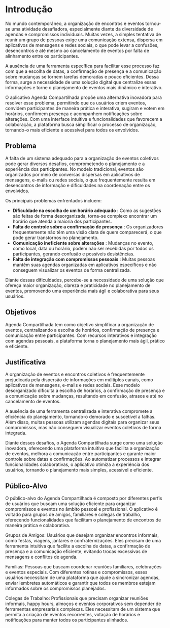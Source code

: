 # Introdução

No mundo contemporâneo, a organização de encontros e eventos tornou-se uma atividade desafiadora, especialmente diante da diversidade de agendas e compromissos individuais. Muitas vezes, a simples tentativa de reunir um grupo de pessoas exige uma comunicação extensa, dispersa em aplicativos de mensagens e redes sociais, o que pode levar a confusões, desencontros e até mesmo ao cancelamento de eventos por falta de alinhamento entre os participantes.

A ausência de uma ferramenta específica para facilitar esse processo faz com que a escolha de datas, a confirmação de presença e a comunicação sobre mudanças se tornem tarefas demoradas e pouco eficientes. Dessa forma, surge a necessidade de uma solução digital que centralize essas informações e torne o planejamento de eventos mais dinâmico e interativo.

O aplicativo Agenda Compartilhada propõe uma alternativa inovadora para resolver esse problema, permitindo que os usuários criem eventos, convidem participantes de maneira prática e interativa, sugiram e votem em horários, confirmem presença e acompanhem notificações sobre alterações. Com uma interface intuitiva e funcionalidades que favorecem a colaboração, a plataforma busca simplificar o processo de organização, tornando-o mais eficiente e acessível para todos os envolvidos.
## Problema

A falta de um sistema adequado para a organização de eventos coletivos pode gerar diversos desafios, comprometendo o planejamento e a experiência dos participantes. No modelo tradicional, eventos são organizados por meio de conversas dispersas em aplicativos de mensagens, e-mails ou redes sociais, o que frequentemente resulta em desencontros de informação e dificuldades na coordenação entre os envolvidos.

Os principais problemas enfrentados incluem:

- **Dificuldade na escolha de um horário adequado** : Como as sugestões são feitas de forma desorganizada, torna-se complexo encontrar um horário que atenda a maioria dos participantes.
- **Falta de controle sobre a confirmação de presença** : Os organizadores frequentemente não têm uma visão clara de quem comparecerá, o que pode gerar transtornos no planejamento.
- **Comunicação ineficiente sobre alterações** : Mudanças no evento, como local, data ou horário, podem não ser recebidas por todos os participantes, gerando confusão e possíveis desistências.
- **Falta de integração com compromissos pessoais** : Muitas pessoas mantêm suas agendas organizadas em aplicativos específicos e não conseguem visualizar os eventos de forma centralizada.

Diante dessas dificuldades, percebe-se a necessidade de uma solução que ofereça maior organização, clareza e praticidade no planejamento de eventos, promovendo uma experiência mais ágil e colaborativa para seus usuários.

## Objetivos

Agenda Compartilhada tem como objetivo simplificar a organização de eventos, centralizando a escolha de horários, confirmação de presença e comunicação entre participantes. Com recursos interativos e integração com agendas pessoais, a plataforma torna o planejamento mais ágil, prático e eficiente.


## Justificativa

A organização de eventos e encontros coletivos é frequentemente prejudicada pela dispersão de informações em múltiplos canais, como aplicativos de mensagens, e-mails e redes sociais. Esse modelo desorganizado dificulta a escolha de horários, a confirmação de presença e a comunicação sobre mudanças, resultando em confusão, atrasos e até no cancelamento de eventos.

A ausência de uma ferramenta centralizada e interativa compromete a eficiência do planejamento, tornando-o demorado e suscetível a falhas. Além disso, muitas pessoas utilizam agendas digitais para organizar seus compromissos, mas não conseguem visualizar eventos coletivos de forma integrada.

Diante desses desafios, o Agenda Compartilhada surge como uma solução inovadora, oferecendo uma plataforma intuitiva que facilita a organização de eventos, melhora a comunicação entre participantes e garante maior controle sobre datas e confirmações. Ao automatizar processos e integrar funcionalidades colaborativas, o aplicativo otimiza a experiência dos usuários, tornando o planejamento mais simples, acessível e eficiente.

## Público-Alvo

O público-alvo do Agenda Compartilhada é composto por diferentes perfis de usuários que buscam uma solução eficiente para organizar compromissos e eventos no âmbito pessoal e profissional. O aplicativo é voltado para grupos de amigos, familiares e colegas de trabalho, oferecendo funcionalidades que facilitam o planejamento de encontros de maneira prática e colaborativa.

Grupos de Amigos: Usuários que desejam organizar encontros informais, como festas, viagens, jantares e confraternizações. Eles precisam de uma ferramenta intuitiva que facilite a escolha de datas, a confirmação de presença e a comunicação eficiente, evitando trocas excessivas de mensagens e conflitos de agenda.

Famílias: Pessoas que buscam coordenar reuniões familiares, celebrações e eventos especiais. Com diferentes rotinas e compromissos, esses usuários necessitam de uma plataforma que ajude a sincronizar agendas, enviar lembretes automáticos e garantir que todos os membros estejam informados sobre os compromissos planejados.

Colegas de Trabalho: Profissionais que precisam organizar reuniões informais, happy hours, almoços e eventos corporativos sem depender de ferramentas empresariais complexas. Eles necessitam de um sistema que permita a criação de eventos recorrentes, votação de horários e notificações para manter todos os participantes alinhados.
